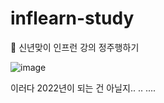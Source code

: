 # inflearn-study
🧧 신년맞이 인프런 강의 정주행하기 

![image](https://user-images.githubusercontent.com/42020919/103720652-2f1b9380-500f-11eb-944f-24048a87eeaf.png)

이러다 2022년이 되는 건 아닐지.. .. ....
